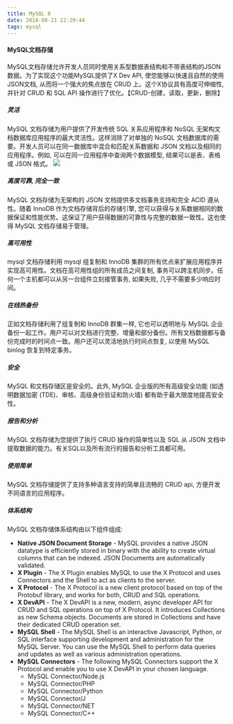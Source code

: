 ```yaml
---
title: MySQL 8
date: 2018-08-21 22:29:44
tags: mysql
---
```


#### MySQL文档存储
MySQL文档存储允许开发人员同时使用关系型数据表结构和不带表结构的JSON数据。为了实现这个功能MySQL提供了X Dev API, 使您能够以快速且自然的使用JSON文档, 从而将一个强大的焦点放在 CRUD 上。这个X协议具有高度可伸缩性, 并针对 CRUD 和 SQL API 操作进行了优化。【CRUD-创建，读取，更新，删除】

##### 灵活
MySQL 文档存储为用户提供了开发传统 SQL 关系应用程序和 NoSQL 无架构文档数据库应用程序的最大灵活性。这样消除了对单独的 NoSQL 文档数据库的需要。开发人员可以在同一数据库中混合和匹配关系数据和 JSON 文档以及相同的应用程序。例如, 可以在同一应用程序中查询两个数据模型, 结果可以是表、表格或 JSON 格式。
![](/images/mysql/mysql_document_store_architecture.png)

##### 高度可靠, 完全一致
MySQL 文档存储为无架构的 JSON 文档提供多文档事务支持和完全 ACID 遵从性。随着 InnoDB 作为文档存储背后的存储引擎, 您可以获得与关系数据相同的数据保证和性能优势。这保证了用户获得数据的可靠性与完整的数据一致性。这也使得 MySQL 文档存储易于管理。

##### 高可用性
mysql 文档存储利用 mysql 组复制和 InnoDB 集群的所有优点来扩展应用程序并实现高可用性。文档在高可用性组的所有成员之间复制, 事务可以跨主机同步。任何一个主机都可以从另一台组件立刻接管事务, 如果失败, 几乎不需要多少响应时间。

##### 在线热备份
正如文档存储利用了组复制和 InnoDB 群集一样, 它也可以透明地与 MySQL 企业备份一起工作。用户可以对文档进行完整、增量和部分备份。所有文档数据都与备份完成时的时间点一致。用户还可以灵活地执行时间点恢复, 以使用 MySQL binlog 恢复到特定事务。

##### 安全
MySQL 和文档存储区是安全的。此外, MySQL 企业版的所有高级安全功能 (如透明数据加密 (TDE)、审核、高级身份验证和防火墙) 都有助于最大限度地提高安全性。

##### 报告和分析
MySQL 文档存储为您提供了执行 CRUD 操作的简单性以及 SQL 从 JSON 文档中提取数据的能力。有关SQL以及所有流行的报告和分析工具都可用。

##### 使用简单
MySQL 文档存储提供了支持多种语言支持的简单且流畅的 CRUD api, 方便开发不同语言的应用程序。

##### 体系结构
MySQL 文档存储体系结构由以下组件组成:

* **Native JSON Document Storage** - MySQL provides a native JSON datatype is efficiently stored in binary with the ability to create virtual columns that can be indexed. JSON Documents are automatically validated.
* **X Plugin** - The X Plugin enables MySQL to use the X Protocol and uses Connectors and the Shell to act as clients to the server.
* **X Protocol** - The X Protocol is a new client protocol based on top of the Protobuf library, and works for both, CRUD and SQL operations.
* **X DevAPI** - The X DevAPI is a new, modern, async developer API for CRUD and SQL operations on top of X Protocol. It introduces Collections as new Schema objects. Documents are stored in Collections and have their dedicated CRUD operation set.
* **MySQL Shell** - The MySQL Shell is an interactive Javascript, Python, or SQL interface supporting development and administration for the MySQL Server. You can use the MySQL Shell to perform data queries and updates as well as various administration operations.
* **MySQL Connectors** - The following MySQL Connectors support the X Protocol and enable you to use X DevAPI in your chosen language.
    * MySQL Connector/Node.js
    * MySQL Connector/PHP
    * MySQL Connector/Python
    * MySQL Connector/J
    * MySQL Connector/NET
    * MySQL Connector/C++